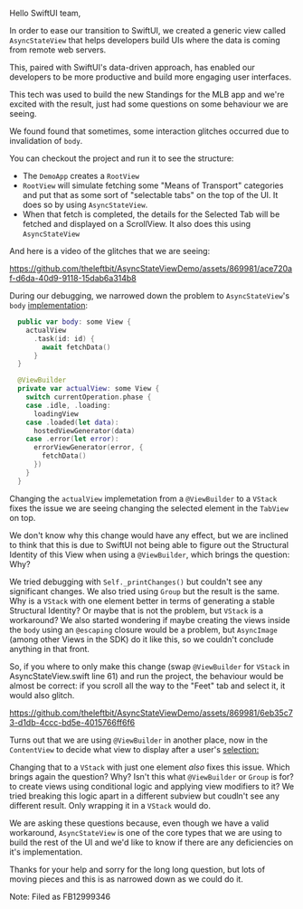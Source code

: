 Hello SwiftUI team,

In order to ease our transition to SwiftUI, we created a generic view called `AsyncStateView` that helps developers build UIs where the data is coming from remote web servers.

This, paired with SwiftUI's data-driven approach, has enabled our developers to be more productive and build more engaging user interfaces.

This tech was used to build the new Standings for the MLB app and we're excited with the result, just had some questions on some behaviour we are seeing.

We found found that sometimes, some interaction glitches occurred due to invalidation of `body`.

You can checkout the project and run it to see the structure:

-  The `DemoApp` creates a `RootView`
- `RootView` will simulate fetching some "Means of Transport" categories and put that as some sort of "selectable tabs" on the top of the UI. It does so by using `AsyncStateView`.
- When that fetch is completed, the details for the Selected Tab will be fetched and displayed on a ScrollView. It also does this using `AsyncStateView`

And here is a video of the glitches that we are seeing: 

https://github.com/theleftbit/AsyncStateViewDemo/assets/869981/ace720af-d6da-40d9-9118-15dab6a314b8

During our debugging, we narrowed down the problem to `AsyncStateView`'s `body` [implementation](https://github.com/theleftbit/AsyncStateViewDemo/blob/main/AsyncStateViewDemo/AsyncStateView.swift#L61):

```swift
  public var body: some View {
    actualView
      .task(id: id) {
        await fetchData()
      }
  }

  @ViewBuilder
  private var actualView: some View {
    switch currentOperation.phase {
    case .idle, .loading:
      loadingView
    case .loaded(let data):
      hostedViewGenerator(data)
    case .error(let error):
      errorViewGenerator(error, {
        fetchData()
      })
    }
  } 
```

Changing the `actualView` implemetation from a `@ViewBuilder` to a `VStack` fixes the issue we are seeing changing the selected element in the `TabView` on top. 

We don't know why this change would have any effect, but we are inclined to think that this is due to SwiftUI not being able to figure out the Structural Identity of this View when using a `@ViewBuilder`, which brings the question: Why? 

We tried debugging with `Self._printChanges()` but couldn't see any significant changes. We also tried using `Group` but the result is the same. Why is a `VStack` with one element better in terms of generating a stable Structural Identity? Or maybe that is not the problem, but `VStack` is a workaround? We also started wondering if maybe creating the views inside the `body` using an `@escaping` closure would be a problem, but `AsyncImage` (among other Views in the SDK) do it like this, so we couldn't conclude anything in that front.

So, if you where to only make this change (swap `@ViewBuilder` for `VStack` in AsyncStateView.swift line 61) and run the project, the behaviour would be almost be correct: if you scroll all the way to the "Feet" tab and select it, it would also glitch.

https://github.com/theleftbit/AsyncStateViewDemo/assets/869981/6eb35c73-d1db-4ccc-bd5e-4015766ff6f6

Turns out that we are using `@ViewBuilder` in another place, now in the `ContentView` to decide what view to display after a user's [selection:](https://github.com/theleftbit/AsyncStateViewDemo/blob/main/AsyncStateViewDemo/Views/ContentView.swift#L21)

Changing that to a `VStack` with just one element _also_ fixes this issue. Which brings again the question? Why? Isn't this what `@ViewBuilder` or `Group` is for? to create views using conditional logic and applying view modifiers to it? We tried breaking this logic apart in a different subview but coudln't see any different result. Only wrapping it in a `VStack` would do.

We are asking these questions because, even though we have a valid workaround, `AsyncStateView` is one of the core types that we are using to build the rest of the UI and we'd like to know if there are any deficiencies on it's implementation. 

Thanks for your help and sorry for the long long question, but lots of moving pieces and this is as narrowed down as we could do it. 

Note: Filed as FB12999346



